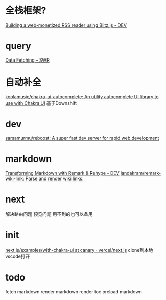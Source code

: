# 全栈框架?
[Building a web-monetized RSS reader using Blitz.js - DEV](https://dev.to/emma/building-a-web-monetized-rss-reader-using-blitz-js-5gb3)
# query
[Data Fetching – SWR](https://swr.vercel.app/docs/data-fetching)
# 自动补全
[koolamusic/chakra-ui-autocomplete: An utility autocomplete UI library to use with Chakra UI](https://github.com/koolamusic/chakra-ui-autocomplete)
	基于Downshift
# dev
[sarsamurmu/reboost: A super fast dev server for rapid web development](https://github.com/sarsamurmu/reboost)
# markdown
[Transforming Markdown with Remark & Rehype - DEV](https://dev.to/ryanfiller/transforming-markdown-with-remark-rehype-11pb)
[landakram/remark-wiki-link: Parse and render wiki links.](https://github.com/landakram/remark-wiki-link)
# next
解决路由问题
预览问题
用不到的也可以备用
# init
[next.js/examples/with-chakra-ui at canary · vercel/next.js](https://github.com/vercel/next.js/tree/canary/examples/with-chakra-ui)
clone到本地
vscode打开
# todo
fetch markdown
render markdown
render toc
preload markdown